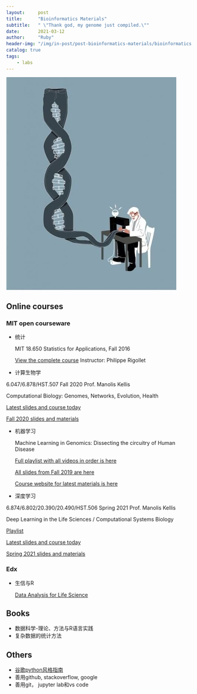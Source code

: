 ```yaml
---
layout:     post
title:      "Bioinformatics Materials"
subtitle:   " \"Thank god, my genome just compiled.\""
date:       2021-03-12
author:     "Ruby"
header-img: "/img/in-post/post-bioinformatics-materials/bioinformatics.jpg"
catalog: true
tags:
    - labs
---
```


![bioinformatics](/img/in-post/post-bioinformatics-materials/bioinformatics.jpg)

## Online courses

### MIT open courseware

- 统计

  MIT 18.650 Statistics for Applications, Fall 2016 

  [View the complete course](https://ocw.mit.edu/courses/mathematics/18-650-statistics-for-applications-fall-2016/) 
  Instructor: Philippe Rigollet

-  计算生物学

  6.047/6.878/HST.507 Fall 2020 Prof. Manolis Kellis 

  Computational Biology: Genomes, Networks, Evolution, Health 

  [Latest slides and course today ](http://stellar.mit.edu/S/course/6/fa20/6.047)  

  [Fall 2020 slides and materials](http://stellar.mit.edu/S/course/6/fa20/6.047/materials.html) 



- 机器学习

  Machine Learning in Genomics: Dissecting the circuitry of Human Disease  

  [Full playlist with all videos in order is here](https://www.youtube.com/playlist?list=PLypiXJdtIca6U5uQOCHjP9Op3gpa177fK) 

  [All slides from Fall 2019 are here](https://stellar.mit.edu/S/course/6/fa19/6.047/materials.html) 

  [Course website for latest materials is here](http://stellar.mit.edu/S/course/6/fa20/6.047/) 



-  深度学习

  6.874/6.802/20.390/20.490/HST.506 Spring 2021 Prof. Manolis Kellis 

  Deep Learning in the Life Sciences / Computational Systems Biology  

  [Playlist](https://youtube.com/playlist?list=PLypiXJdtIca5sxV7aE3-PS9fYX3vUdIOX)  

  [Latest slides and course today](https://mit6874.github.io/)  

  [Spring 2021 slides and materials](https://canvas.mit.edu/courses/7499)  

### Edx

- 生信与R 

  [Data Analysis for Life Science](https://courses.edx.org/dashboard/programs/e15999cc-51c8-4be0-a482-9d67b4626250/)

## Books

- 数据科学-理论、方法与R语言实践 
- 复杂数据的统计方法

## Others

- [谷歌python风格指南](https://google.github.io/styleguide/pyguide.html)
- 善用github, stackoverflow, google
- 善用git， jupyter lab和vs code

